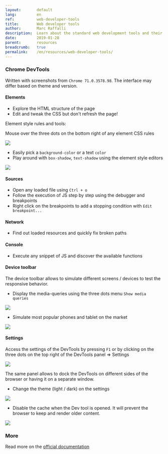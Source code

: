 ```yaml
---
layout:       default
lang:         en
ref:          web-developer-tools
title:        Web developer tools
author:       Marc Raffalli
description:  Learn about the standard web development tools and their tips and tricks. 
date:         2019-01-28
parent:       resources
breadcrumb:   true
permalink:    /en/resources/web-developer-tools/
---
```


### Chrome DevTools

Written with screenshots from `Chrome 71.0.3578.98`.
The interface may differ based on theme and version. 

#### Elements

- Explore the HTML structure of the page
- Edit and tweak the CSS but don't refresh the page!

Element style rules and tools:

Mouse over the three dots on the bottom right of any element CSS rules 

<img class="img-fluid" src="{{'assets/posts/web-developer-tools/elements-element-style-editor.png' | relative_url}}"/>

- Easily pick a `background-color` or a text `color`
- Play around with `box-shadow`, `text-shadow` using the element style editors   
<img class="img-fluid" src="{{'assets/posts/web-developer-tools/elements-box-shadow-editor.png' | relative_url}}"/>

#### Sources

- Open any loaded file using `Ctrl + o`
- Follow the execution of JS step by step using the debugger and breakpoints
- Right click on the breakpoints to add a stopping condition with `Edit breakpoint...`

#### Network

- Find out loaded resources and quickly fix broken paths 

#### Console

- Execute any snippet of JS and discover the available functions

#### Device toolbar

The device toolbar allows to simulate different screens / devices to test the responsive behavior.

- Display the media-queries using the three dots menu `Show media queries`  
<img class="img-fluid" src="{{'assets/posts/web-developer-tools/device-toolbar-top.png' | relative_url}}"/>

- Simulate most popular phones and tablet on the market   
<img class="img-fluid" src="{{'assets/posts/web-developer-tools/device-toolbar-device-list.png' | relative_url}}"/>

#### Settings

Access the settings of the DevTools by pressing `F1` or by clicking on the three dots on the top right of the DevTools panel => Settings 

<img class="img-fluid" src="{{'assets/posts/web-developer-tools/settings-open-panel.png' | relative_url}}"/>


The same panel allows to dock the DevTools on different sides of the browser or having it on a separate window. 

- Change the theme (light / dark) on the settings  
<img class="img-fluid" src="{{'assets/posts/web-developer-tools/settings-theme.png' | relative_url}}"/>


- Disable the cache when the Dev tool is opened. It will prevent the browser to keep and render older content.  
<img class="img-fluid" src="{{'assets/posts/web-developer-tools/settings-disable-cache.png' | relative_url}}"/>

### More

Read more on the [official documentation](https://developers.google.com/web/tools/chrome-devtools/)
